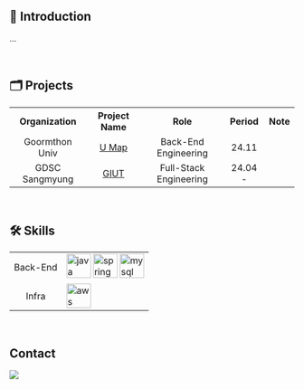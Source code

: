 ## 📂 Introduction
...

<br/>

## 🗂️ Projects
<table>
  <tr>
    <th>Organization</th>
    <th>Project Name</th>
    <th>Role</th>
    <th>Period</th>
    <th>Note</th>
  </tr>
  <tr align="center">
    <td>Goormthon Univ</td>
    <td><a href="https://github.com/hyundong-L/2024_DANPOON_TEAM_32_BE_REFACTORING">U Map</a></td>
    <td>Back-End Engineering</td>
    <td>24.11</td>
    <td></td>
  </tr>
<!--   <tr align="center">
    <td>Sangmyung Univ</td>
    <td><a href="https://github.com/eco-cycle">Eco Cycle</a></td>
    <td>Back-End Engineering</td>
    <td>24.08</td>
    <td>SW 융합 해커톤 대회 우수상</td>
  </tr> -->
  <tr align="center">
    <td>GDSC Sangmyung</td>
    <td><a href="https://github.com/Junior-Team-Project">GIUT</a></td>
    <td>Full-Stack Engineering</td>
    <td>24.04 - </td>
    <td></td>
  </tr>
</table>

<br/>

## 🛠️ Skills
<table>
  <tr>
    <td align="center">Back-End</td>
    <td>
      <img alt="java" width="43px" src="https://skillicons.dev/icons?i=java"/>
      <img alt="spring" width="43px" src="https://skillicons.dev/icons?i=spring"/>
      <img alt="mysql" width="43px" src="https://skillicons.dev/icons?i=mysql"/>
    </td>
  </tr>

  <tr>
    <td align="center">Infra</td>
    <td>
      <img alt="aws" width="43px" src="https://skillicons.dev/icons?i=aws"/>
    </td>
  </tr>
</table>

<br/>

## Contact
<a href="mailto:hyundongl@icloud.com"><img src="https://img.shields.io/badge/icloud-3693F3?style=for-the-badge&logo=icloud&logoColor=white&link==mailto:hyundongl@icloud.com"></a>
